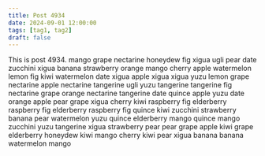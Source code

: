 ```yaml
---
title: Post 4934
date: 2024-09-01 12:00:00
tags: [tag1, tag2]
draft: false
---
```

This is post 4934.
mango
grape
nectarine
honeydew
fig
xigua
ugli
pear
date
zucchini
xigua
banana
strawberry
orange
mango
cherry
apple
watermelon
lemon
fig
kiwi
watermelon
date
xigua
apple
xigua
xigua
yuzu
lemon
grape
nectarine
apple
nectarine
tangerine
ugli
yuzu
tangerine
tangerine
fig
nectarine
grape
orange
nectarine
tangerine
date
quince
apple
yuzu
date
orange
apple
pear
grape
xigua
cherry
kiwi
raspberry
fig
elderberry
raspberry
fig
elderberry
raspberry
fig
quince
kiwi
zucchini
strawberry
banana
pear
watermelon
yuzu
quince
elderberry
mango
quince
mango
zucchini
yuzu
tangerine
xigua
strawberry
pear
pear
grape
apple
kiwi
grape
elderberry
honeydew
kiwi
mango
cherry
kiwi
pear
xigua
banana
banana
watermelon
mango
